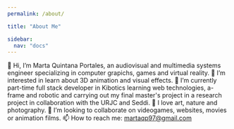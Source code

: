 ```yaml
---
permalink: /about/

title: "About Me"

sidebar:
  nav: "docs"
---
```


👋 Hi, I’m Marta Quintana Portales, an audiovisual and multimedia systems engineer specializing in computer grapichs, games and virtual reality.
👀 I’m interested in learn about 3D animation and visual effects.
🌱 I’m currently part-time full stack developer in Kibotics learning web technologies, a-frame and robotic and carrying out my final master's project in a research project in collaboration with the URJC and Seddi.
🎨 I love art, nature and photography.
💞️ I’m looking to collaborate on videogames, websites, movies or animation films.
📫 How to reach me: martaqp97@gmail.com


